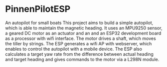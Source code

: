 # PinnenPilotESP
An autopilot for small boats
This project aims to build a simple autopilot, which is able to maintain the magnetic heading. It uses an MPU9250 sensor, a geared DC motor as an actuator and an and an ESP32 development board as a processor with wifi interface. The motor drives a shaft, which moves the tiller by strings. The ESP generates a wifi AP with webserver, which enables to control the autopilot with a mobile device. The ESP also calculates a target yaw rate from the difference between actual heading and target heading and gives commands to the motor via a L298N module.
